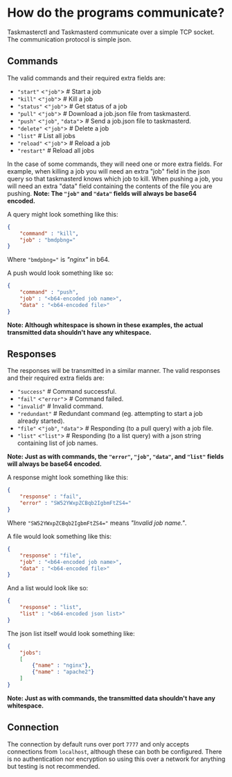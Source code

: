#	How do the programs communicate?
Taskmasterctl and Taskmasterd communicate over a simple TCP socket.
The communication protocol is simple json.

##	Commands
The valid commands and their required extra fields are:

 - `"start"`	<`"job"`>			# Start a job 
 - `"kill"`		<`"job"`>			# Kill a job 
 - `"status"`	<`"job"`>			# Get status of a job 
 - `"pull"`		<`"job"`>			# Download a job.json file from taskmasterd. 
 - `"push"`		<`"job"`, `"data"`>	# Send a job.json file to taskmasterd. 
 - `"delete"`	<`"job"`>			# Delete a job 
 - `"list"`							# List all jobs
 - `"reload"`	<`"job"`>			# Reload a job 
 - `"restart"`						# Reload all jobs

In the case of some commands, they will need one or more extra fields.
For example, when killing a job you will need an extra "job" field in the json query so that taskmasterd knows which job to kill.
When pushing a job, you will need an extra "data" field containing the contents of the file you are pushing.
**Note: The `"job"` and `"data"` fields will always be base64 encoded.**

A query might look something like this:
```json
{
	"command" : "kill",
	"job" : "bmdpbng="
}
```
Where `"bmdpbng="` is _"nginx"_ in b64.

A push would look something like so:
```json
{
	"command" : "push",
	"job" : "<b64-encoded job name>",
	"data" : "<b64-encoded file>"
}
```

**Note: Although whitespace is shown in these examples, the actual transmitted data shouldn't have any whitespace.**

##	Responses
The responses will be transmitted in a similar manner. The valid responses and their required extra fields are:
 - `"success"`							# Command successful.
 - `"fail"`			<`"error"`>			# Command failed.
 - `"invalid"`							# Invalid command.
 - `"redundant"`						# Redundant command (eg. attempting to start a job already started).
 - `"file"`			<`"job"`, `"data"`>	# Responding (to a pull query) with a job file.
 - `"list"`			<`"list"`>			# Responding (to a list query) with a json string containing list of job names.

**Note: Just as with commands, the `"error"`, `"job"`,  `"data"`, and `"list"` fields will always be base64 encoded.**

A response might look something like this:
```json
{
	"response" : "fail",
	"error" : "SW52YWxpZCBqb2IgbmFtZS4="
}
```
Where `"SW52YWxpZCBqb2IgbmFtZS4="` means _"Invalid job name."_.

A file would look something like this:
```json
{
	"response" : "file",
	"job" : "<b64-encoded job name>",
	"data" : "<b64-encoded file>"
}
```

And a list would look like so:
```json
{
	"response" : "list",
	"list" : "<b64-encoded json list>"
}
```

The json list itself would look something like:
```json
{
	"jobs":
	[
		{"name" : "nginx"},
		{"name" : "apache2"}
	]
}
```

**Note: Just as with commands, the transmitted data shouldn't have any whitespace.**

##	Connection
The connection by default runs over port `7777` and only accepts connections from `localhost`, although these can both be configured. There is no authentication nor encryption so using this over a network for anything but testing is not recommended. 

